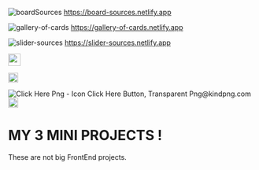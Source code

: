 ![boardSources](https://user-images.githubusercontent.com/70330757/212972718-5ad12a53-628d-4196-b2d0-20505bd9f584.png)
https://board-sources.netlify.app


![gallery-of-cards](https://user-images.githubusercontent.com/70330757/212975050-625e98b6-a1bc-4814-a6c0-844d348ca1f6.png)
https://gallery-of-cards.netlify.app


![slider-sources](https://user-images.githubusercontent.com/70330757/212974084-ea671c63-2e2e-48ae-8a2e-d69440134f71.png)
https://slider-sources.netlify.app



[<img src="https://icons8.com/icon/MaebDXXqezCf/button.png" width="25"/>](https://slider-sources.netlify.app)


<a href="https://www.freepnglogos.com/pics/button" title="Image from freepnglogos.com"><img src="https://www.freepnglogos.com/uploads/button-png/expences-button-clip-art-clkerm-vector-clip-18.png" width="20" alt="expences button clip art clkerm vector clip" /></a>


<img src="https://www.kindpng.com/picc/m/133-1333214_click-here-png-icon-click-here-button-transparent.png" alt="Click Here Png - Icon Click Here Button, Transparent Png@kindpng.com">


<img src="https://www.nicepng.com/png/detail/274-2749960_click-here-now.png" width="20" alt="Click Here Now@nicepng.com">



# MY 3 MINI PROJECTS !

These are not big FrontEnd projects.
